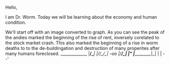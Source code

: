Hello,

I am Dr. Worm. Today we will be learning about the economy and human condition.

We'll start off with an image converted to graph.
As you can see the peak of the andies marked the beginning of the rise of rent, inversely corelated to the stock market crash.
This also marked the beginning of a rise in worm deaths to to the de-buildingation and destruction of many properites after many humans foreclosed. 
                 _____________
                |____/\_______|
                |_/\/__\__/\__|
           -oo  |/______\/__\_|
            |"  |___________|_|
            |               |
          --'


